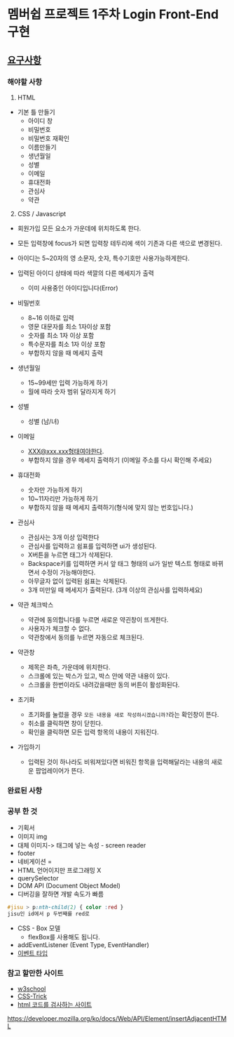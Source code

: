 # 멤버쉽 프로젝트 1주차 Login Front-End 구현

## [요구사항](https://docs.google.com/presentation/d/1xvs24VWVJc2KhmHUoj1Rm88zvtzItzQuD-6vBuzkvA0/edit#slide=id.g5cf3d2e797_0_28)


### 해야할 사항 
1. HTML
- 기본 틀 만들기
    - 아이디 창
    - 비밀번호
    - 비밀번호 재확인
    - 이름만들기
    - 생년월일
    - 성별
    - 이메일
    - 휴대전화
    - 관심사
    - 약관

2. CSS / Javascript
-  회원가입 모든 요소가 가운데에 위치하도록 한다. 
-  모든 입력창에 focus가 되면 입력창 테두리에 색이 기존과 다른 색으로 변경된다.
-  아이디는 5~20자의 영 소문자, 숫자, 특수기호만 사용가능하게한다.
-  입력된 아이디 상태에 따라 색깔의 다른 메세지가 출력
    - 이미 사용중인 아이디입니다(Error)
-  비밀번호
    - 8~16 이하로 입력 
    - 영문 대문자를 최소 1자이상 포함
    - 숫자를 최소 1자 이상 포함
    - 특수문자를 최소 1자 이상 포함
    - 부합하지 않을 때 메세지 출력
- 생년월일 
    - 15~99세만 입력 가능하게 하기
    - 월에 따라 숫자 범위 달라지게 하기
-  성별
    - 성별 (남/녀)
-  이메일
    - XXX@xxx.xxx형태여야한다.
    - 부합하지 않을 경우 메세지 출력하기 (이메일 주소를 다시 확인해 주세요)
-  휴대전화
    - 숫자만 가능하게 하기
    - 10~11자리만 가능하게 하기
    - 부합하지 않을 때 메세지 출력하기(형식에 맞지 않는 번호입니다.)
-  관심사
    - 관심사는 3개 이상 입력한다
    - 관심사를 입력하고 쉼표를 입력하면 ui가 생성된다.
    - X버튼을 누르면 태그가 삭제된다.
    - Backspace키를 입력하면 커서 앞 태그 형태의 ui가 일반 텍스트 형태로 바뀌면서 수정이 가능해야한다.
    - 아무글자 없이 입력된 쉼표는 삭제된다.
    - 3개 미만일 때 메세지가 출력된다. (3개 이상의 관심사를 입력하세요)
- 약관 체크박스
    - 약관에 동의합니다를 누르면 새로운 약괸창이 뜨게한다.
    - 사용자가 체크할 수 없다.
    - 약관창에서 동의를 누르면 자동으로 체크된다.
    
- 약관창
    - 제목은 좌측, 가운데에 위치한다.
    - 스크롤에 있는 박스가 있고, 박스 안에 약관 내용이 있다.
    - 스크롤을 한번이라도 내려갔을때만 동의 버튼이 활성화된다.
- 초기화
    - 초기화를 눌렀을 경우 `모든 내용을 새로 작성하시겠습니까?`라는 확인창이 뜬다.
    - 취소를 클릭하면 창이 닫힌다.
    - 확인을 클릭하면 모든 입력 항목의 내용이 지워진다.
- 가입하기
    - 입력된 것이 하나라도 비워져있다면 비워진 항목을 입력해달라는 내용의 새로운 팝업레이어가 뜬다.

### 완료된 사항



### 공부 한 것
- 기획서
- 이미지 img
- 대체 이미지-> 태그에 넣는 속성 - screen reader
- footer
- 네비게이션 = <nav>
- HTML 언어이지만 프로그래밍 X
- querySelector
- DOM API (Document Object Model)
- 디버깅을 잘하면 개발 속도가 빠름
```css
#jisu > p:nth-child(2) { color :red }
jisu인 id에서 p 두번째를 red로
```
- CSS - Box 모델
    - flexBox를 사용해도 됩니다. 
- addEventListener (Event Type, EventHandler)
- [이벤트 타입](https://developer.mozilla.org/ko/docs/Web/Events)

### 참고 할만한 사이트
- [w3school](https://www.w3schools.com/)
- [CSS-Trick](https://css-tricks.com/)
- [html 코드를 검사하는 사이트](https://css-tricks.com/)

https://developer.mozilla.org/ko/docs/Web/API/Element/insertAdjacentHTML


